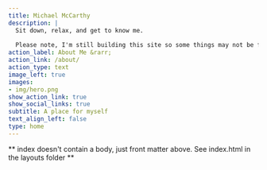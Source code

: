 ```yaml
---
title: Michael McCarthy
description: |
  Sit down, relax, and get to know me.
  
  Please note, I'm still building this site so some things may not be functional yet.
action_label: About Me &rarr;
action_link: /about/
action_type: text
image_left: true
images:
- img/hero.png
show_action_link: true
show_social_links: true
subtitle: A place for myself
text_align_left: false
type: home
---
```


** index doesn't contain a body, just front matter above.
See index.html in the layouts folder **
